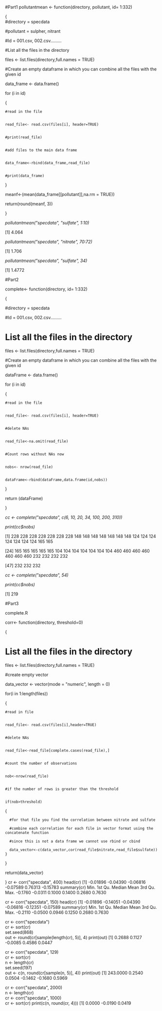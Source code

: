 #Part1
pollutantmean <- function(directory, pollutant, id= 1:332)

{   
  #directory = specdata

  #pollutant = sulpher, nitrant

  #Id = 001.csv, 002.csv.........

  #List all the files in the directory

  files <- list.files(directory,full.names = TRUE)

  #Create an empty dataframe in which you can combine all the files with the given id 

  data_frame <- data.frame()

  for (i in id)

  { 

    #read in the file


    read_file<- read.csv(files[i], header=TRUE)


    #print(read_file)


    #add files to the main data frame


    data_frame<-rbind(data_frame,read_file)


    #print(data_frame)
    
  }

 meanf<-(mean(data_frame[[pollutant]],na.rm = TRUE)) 
  
  return(round(meanf, 3)) 


  
}

*pollutantmean("specdata", "sulfate", 1:10)*

[1] 4.064

*pollutantmean("specdata", "nitrate", 70:72)*

[1] 1.706

*pollutantmean("specdata", "sulfate", 34)*

[1] 1.4772

#Part2

complete<- function(directory, id= 1:332)

{  
 
  #directory = specdata

  #Id = 001.csv, 002.csv.........

  # List all the files in the directory

  files <- list.files(directory,full.names = TRUE)

  #Create an empty dataframe in which you can combine all the files with the given id 

  dataFrame <- data.frame()

  for (i in id)

  { 
    
    #read in the file

    
    read_file<- read.csv(files[i], header=TRUE)


    #delete NAs

    
    read_file<-na.omit(read_file)

    
    #Count rows without NAs now

    
    nobs<- nrow(read_file)

    
    dataFrame<-rbind(dataFrame,data.frame(id,nobs))
    
  }

  return (dataFrame) 
  
}

*cc <- complete("specdata", c(6, 10, 20, 34, 100, 200, 310))*

*print(cc$nobs)*

 [1] 228 228 228 228 228 228 228 148 148 148 148 148 148 148 124 124 124 124 124 124 124 165 165

[24] 165 165 165 165 165 104 104 104 104 104 104 104 460 460 460 460 460 460 460 232 232 232 232

[47] 232 232 232

*cc <- complete("specdata", 54)*

*print(cc$nobs)*

[1] 219

#Part3

complete.R

corr<- function(directory, threshold=0)

{   
  # List all the files in the directory

  files <- list.files(directory,full.names = TRUE)
  
  #create empty vector

  data_vector <- vector(mode = "numeric", length = 0)
  
  for(i in 1:length(files))

{


    #read in file


    read_file<- read.csv(files[i],header=TRUE)


    #delete NAs


    read_file<-read_file[complete.cases(read_file),]


    #count the number of observations


    nob<-nrow(read_file)


    #if the number of rows is greater than the threshold


    if(nob>threshold)
{


      #for that file you find the correlation between nitrate and sulfate

      #combine each correlation for each file in vector format using the concatenate function 

      #since this is not a data frame we cannot use rbind or cbind

      data_vector<-c(data_vector,cor(read_file$nitrate,read_file$sulfate))
    }
    
  }
  
  return(data_vector)
  
}
cr <- corr("specdata", 400)
head(cr)
[1] -0.01896 -0.04390 -0.06816 -0.07589  0.76313 -0.15783
summary(cr)
 Min. 1st Qu.  Median    Mean 3rd Qu.    Max. 
-0.1760 -0.0311  0.1000  0.1400  0.2680  0.7630

cr <- corr("specdata", 150)
head(cr)
[1] -0.01896 -0.14051 -0.04390 -0.06816 -0.12351 -0.07589
summary(cr)
   Min. 1st Qu.  Median    Mean 3rd Qu.    Max. 
-0.2110 -0.0500  0.0946  0.1250  0.2680  0.7630

cr <- corr("specdata")                
cr <- sort(cr)                
set.seed(868)                
out <- round(cr[sample(length(cr), 5)], 4)
print(out) 
[1]  0.2688  0.1127 -0.0085  0.4586  0.0447

cr <- corr("specdata", 129)                
cr <- sort(cr)                
n <- length(cr)                
set.seed(197)                
out <- c(n, round(cr[sample(n, 5)], 4))
print(out) 
[1] 243.0000   0.2540   0.0504  -0.1462  -0.1680   0.5969

cr <- corr("specdata", 2000)                
n <- length(cr)                
cr <- corr("specdata", 1000)                
cr <- sort(cr)
print(c(n, round(cr, 4)))  [1]  0.0000 -0.0190  0.0419
